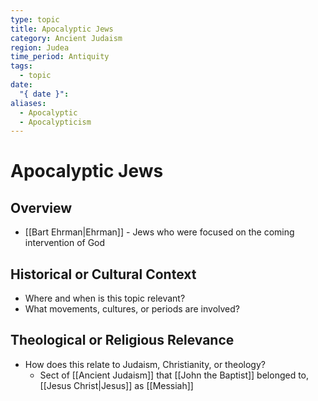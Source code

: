```yaml
---
type: topic
title: Apocalyptic Jews
category: Ancient Judaism
region: Judea
time_period: Antiquity
tags:
  - topic
date:
  "{ date }": 
aliases:
  - Apocalyptic
  - Apocalypticism
---
```


# Apocalyptic Jews

## Overview
- [[Bart Ehrman|Ehrman]] - Jews who were focused on the coming intervention of God

## Historical or Cultural Context

- Where and when is this topic relevant?
- What movements, cultures, or periods are involved?

## Theological or Religious Relevance

- How does this relate to Judaism, Christianity, or theology?
	- Sect of [[Ancient Judaism]] that [[John the Baptist]] belonged to, [[Jesus Christ|Jesus]] as [[Messiah]]